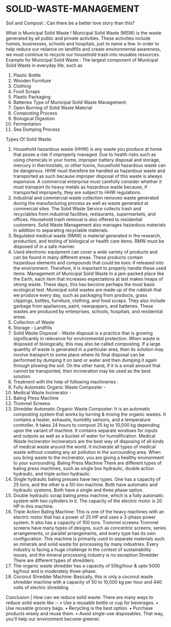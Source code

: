 # SOLID-WASTE-MANAGEMENT
Soil and Compost : Can there be a better love story than this?

What is Municipal Solid Waste !
Municipal Solid Waste (MSW) is the waste generated by all public and private activities. These activities include homes, businesses, schools and hospitals, just to name a few. In order to help reduce our reliance on landfills and create environmental awareness, we must continue to recycle our household trash into reusable resources.
Example for Municipal Solid Waste : The largest component of Municipal Solid Waste in everyday life, such as
1.	Plastic Bottle
2.	Wooden Furniture
3.	Clothing
4.	Food Scraps
5.	Plastic Packaging
6.	Batteries
Type of Municipal Solid Waste Management:
1.	Open Burning of Solid Waste Material
2.	Composting Process
3.	Biological Digestion
4.	Fermentation
5.	Sea Dumping Process

Types Of Solid Waste:
1.	Household hazardous waste (HHW) is any waste you produce at home that poses a risk if improperly managed. Due to health risks such as using chemicals in your home, improper battery disposal and storage, mercury in thermostats, or other toxins, household hazardous waste can be dangerous. HHW must therefore be handled as hazardous waste and transported as such because improper disposal of this waste is always expensive. A commercial enterprise must carefully consider whether it must transport its heavy metals as hazardous waste because, if transported improperly, they are subject to HHW regulations.
2.	Industrial and commercial waste collection removes waste generated during the manufacturing process as well as waste generated at commercial sites. The Solid Waste Service collects trash and recyclables from industrial facilities, restaurants, supermarkets, and offices. Household trash removal is also offered to residential customers. Solid Waste Management also manages hazardous materials in addition to separating recyclable materials.
3.	Regulated medical waste (RMW) is material generated in the research, production, and testing of biological or health care items. RMW must be disposed of in a safe manner.
4.	Used electronic equipment can cover a wide variety of products and can be found in many different areas. These products contain hazardous elements and compounds that could be toxic if released into the environment. Therefore, it is important to properly handle these used items.
Management of Municipal Solid Waste 
In a jam-packed place like the Earth, each item that increases expectations at last makes heaps of strong waste. These days, this has become perhaps the most basic ecological test.
Municipal solid wastes are made up of the rubbish that we produce every day, such as packaging from products, grass clippings, bottles, furniture, clothing, and food scraps. They also include garbage from appliances, paint, newspapers, and batteries. These wastes are produced by enterprises, schools, hospitals, and residential areas.
1.	Collection of Waste
2.	Storage - Landfills
3.	Solid Waste Disposal - 
Waste disposal is a practice that is growing significantly in relevance for environmental protection. When waste is disposed of biologically, this may also be called composting. If a large quantity of waste is generated in a particular area, then its solution may involve transport to some place where its final disposal can be performed by dumping it on land or water and then dumping it again through plowing the soil. On the other hand, if it is a small amount that cannot be transported, then incineration may be used as the best solution.
4.	Treatment with the help of following machineries : 
1.  Fully Automatic Organic Waste Composter  - 
2. Medical Waste Incinerator -
3. Baling Press Machine 
4.  Trommel Screens
5. Shredder
Automatic Organic Waste Composter:
It is an automatic composting system that works by turning & mixing the organic wastes. It contains a heater, exhausts, humidity sensors, and a temperature controller. It takes 24 hours to compost 25 kg to 10,000 kg depending upon the variant of machine.  It contains separate windows for inputs and outputs as well as a bucket of water for humidification.
Medical Waste Incinerator
Incinerators are the best way of disposing of all kinds of medical waste around the world. It incinerate all types of medical waste without creating any air pollution in the surrounding area. When you bring waste to the incinerator, you are giving a healthy environment to your surrounding.
Baling Press Machine
There are different types of baling press machines, such as single box hydraulic, double action hydraulic, and triple action hydraulic.
1.	Single hydraulic baling presses have two types. One has a capacity of 25 tons, and the other is a 50-ton machine. Both have automatic and hydraulic systems. Both have a single and three phase option.
2.	Double hydraulic scrap baling press machine, which is a fully automatic system with two cylinders in it. The capacity of the electric motor is 20 HP in this machine.
3.	Triple Action Baling Machine: This is one of the heavy machines with an electric motor that has a power of 25 HP and uses a 3-phase power system. It also has a capacity of 100 tons.
Trommel screens
Trommel screens have many types of designs, such as concentric screens, series arrangements, or parallel arrangements, and every type has its own configuration. This machine is primarily used to separate materials such as minerals and solid waste for processing by many industries. Every industry is facing a huge challenge in the context of sustainability issues, and the mineral processing industry is no exception 
Shredder
There are different types of shredders.
1.	The organic waste shredder has a capacity of 50kg/hour & upto 5000 kg/hour and is moderately three-phase.
2.	Coconut Shredder Machine: Basically, this is only a coconut waste shredder machine with a capacity of 50 to 10,000 kg per hour and 440 volts of electric shredding.

 Conclusion | How can we reduce solid waste: 
There are many ways to reduce solid waste like :-
•	Use a reusable bottle or cup for beverages.
•	Use reusable grocery bags.
•	Recycling is the best option.
•	Purchase products wisely and reuse them.
•	Avoid single-use disposables. 
That way, you'll help our environment become greener.
 

 

 
